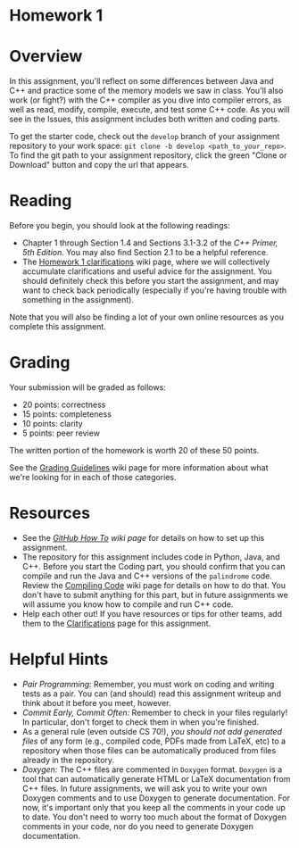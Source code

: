 # Homework 1

# Overview
In this assignment, you'll reflect on some differences between Java and C++ and practice some of the memory models we saw in class. You'll also work (or fight?) with the C++ compiler as you dive into compiler errors, as well as read, modify, compile, execute, and test some C++ code. As you will see in the Issues, this assignment includes both written and coding parts. 

To get the starter code, check out the `develop` branch of your assignment repository to your work space: 
`git clone -b develop <path_to_your_repo>`. To find the git path to your assignment repository, click the green "Clone or Download" button and copy the url that appears.


# Reading
Before you begin, you should look at the following readings:
* Chapter 1 through Section 1.4 and Sections 3.1-3.2 of the *C++ Primer, 5th Edition*. You may also find Section 2.1 to be a helpful reference. 
* The [Homework 1 clarifications](https://cs.hmc.edu/cs70/wiki/HW01-Clarifications) wiki page, where we will collectively accumulate clarifications and useful advice for the assignment. You should definitely check this before you start the assignment, and may want to check back periodically (especially if you're having trouble with something in the assignment). 

Note that you will also be finding a lot of your own online resources as you complete this assignment. 

# Grading
Your submission will be graded as follows: 
* 20 points: correctness
* 15 points: completeness
* 10 points: clarity 
* 5 points: peer review

The written portion of the homework is worth 20 of these 50 points.  

See the [Grading Guidelines](https://cs.hmc.edu/cs70/wiki/Grading-Guidelines) wiki page for more information about what we're looking for in each of those categories. 



# Resources 
* See the *[GitHub How To](https://cs.hmc.edu/cs70/wiki/Setting-Up-Your-Repository) wiki page* for details on how to set up this assignment. 
* The repository for this assignment includes code in Python, Java, and C++. Before you start the Coding part, you should confirm that you can compile and run the Java and C++ versions of the `palindrome` code. Review the [Compiling Code](https://cs.hmc.edu/cs70/wiki/CompilingHowTo) wiki page for details on how to do that. You don't have to submit anything for this part, but in future assignments we will assume you know how to compile and run C++ code.
* Help each other out! If you have resources or tips for other teams, add them to the [Clarifications](https://cs.hmc.edu/cs70/wiki/HW01-Clarifications) page for this assignment. 

# Helpful Hints
* *Pair Programming:* Remember, you must work on coding and writing tests as a pair.  You can (and should) read this assignment writeup and think about it before you meet, however.
* *Commit Early, Commit Often:* Remember to check in your files regularly!  In particular, don't forget to check them in when you're finished.
* As a general rule (even outside CS 70!), *you should not add generated files* of any form (e.g., compiled code, PDFs made from LaTeX, etc) to a repository when those files can be automatically produced from files already in the repository. 
* *Doxygen:* The C++ files are commented in `Doxygen` format. `Doxygen` is a tool that can automatically generate HTML or LaTeX documentation from C++ files. In future assignments, we will ask you to write your own Doxygen comments and to use Doxygen to generate documentation. For now, it's important only that you keep all the comments in your code up to date. You don't need to worry too much about the format of Doxygen comments in your code, nor do you need to generate Doxygen documentation.
